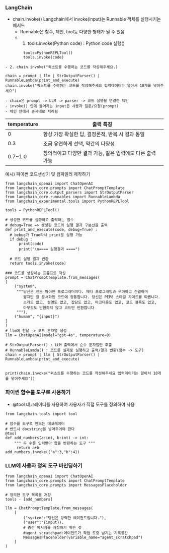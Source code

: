 ### LangChain
- chain.invoke() 
   Langchain에서 invoke(input)는 Runnable 객체를 실행시키는 메서드
   - Runnable은 함수, 체인, tool등 다양한 형태가 될 수 있음
   - 1. tools.invoke(Python code) : Python code 실행()
```
        tools=PythonREPLTool()
        tools.invoke(code)
```
    - 2. chain.invoke("퀵소트를 수행하는 코드를 작성해주세요.)
```
chain = prompt | llm | StrOutputParser() | RunnableLambda(print_and_execute)
chain.invoke("퀵소트를 수행하는 코드를 작성해주세요 입력데이터는 알아서 10개를 넣어주세요")
```
    - chain은 prompt -> LLM -> parser -> 코드 실행을 연결한 체인
    - invoke() 안에 들어가는 input은 사용자 질문/요청(prompt)
    - 체인 안에서 순서대로 처리됨

| temperature | 출력 특징                             |
| ----------- | --------------------------------- |
| 0           | 항상 가장 확실한 답, 결정론적, 반복 시 결과 동일     |
| 0.3         | 조금 유연하게 선택, 약간의 다양성               |
| 0.7\~1.0    | 창의적이고 다양한 결과 가능, 같은 입력에도 다른 출력 가능 |

예시) 파이썬 코드생성기 및 컴파일러 제작하기
  ```
  from langchain_openai import ChatOpenAI
from langchain_core.prompts import ChatPromptTemplate
from langchain_core.output_parsers import StrOutputParser
from langchain_core.runnables import RunnableLambda
from langchain_experimental.tools import PythonREPLTool

tools = PythonREPLTool()

# 생성한 코드를 실행하고 출력하는 함수
# debug=True => 생성된 코드와 실행 결과 구분선을 출력
def print_and_execute(code, debug=True) :
    # bebug가 True라서 print문 실행 가능
    if debug :
        print(code)
        print("\n==== 실행결과 ====")

    # 코드 실행 결과 반환
    return tools.invoke(code)

### 코드를 생성하는 프롬프트 작성
prompt = ChatPromptTemplate.from_messages(
  [
      ("system",
       """당신은 전문 파이썬 프로그래머이다. 메타 프로그래밍과 우아하고 간결하며
          짧지만 잘 문서화된 코드에 정통합니다. 당신은 PEP8 스타일 가이드를 따릅니다.
          소개도 없고, 설명도 없고, 잡담도 없고, 마크다운도 없고, 코드 블록도 없고,
          아무것도 반환하지 않고 코드만 반환합니다
       """),
      ("human", "{input}")
  ]
)
# llm에 전달 -> 코드 문자열 생성
llm = ChatOpenAI(model="gpt-4o", temperature=0)

# StrOutputParser() : LLM 출력에서 순수 문자열만 추출
# RunnableLamda() : 코드를 실제로 실행하고 출력/결과 반환(함수 -> 도구)
chain = prompt | llm | StrOutputParser() | RunnableLambda(print_and_execute)


print(chain.invoke("퀵소트를 수행하는 코드를 작성해주세요 입력데이터는 알아서 10개를 넣어주세요"))
```

### 파이썬 함수를 도구로 사용하기
- @tool 데코레이터를 사용하여 사용자가 직접 도구를 정의하여 사용
  
```
from langchain.tools import tool

# 함수를 도구로 만드는 데코레이터
# 반드시 docstring을 넣어주어야 한다
@tool
def add_numbers(a:int, b:int) -> int:
    """ 두 수를 입력받아 합을 반환하는 도구 """
     return a+b
add_numbers.invoke({"a":3,"b":4})
```

### LLM에 사용자 정의 도구 바인딩하기
```
from langchain_openai import ChatOpenAI
from langchain_core.prompts import ChatPromptTemplate
from langchain_core.prompts import MessagesPlaceholder

# 정의한 도구 목록을 저장
tools - [add_numbers]

llm = ChatPromptTemplate.from_messages(
    [
        ("system":"당신은 강력한 에이전트입니다."),
        ("user":"{input}),
        # 중간 메시지를 저장하기 위한 것
        #agent_scratchpad:에이전트가 작업 도중 남기는 기록공간
        MessagesPlaceholder(variable_name="agent_scratchpad")
    ]
)
```